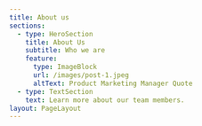 ```yaml
---
title: About us
sections:
  - type: HeroSection
    title: About Us
    subtitle: Who we are
    feature:
      type: ImageBlock
      url: /images/post-1.jpeg
      altText: Product Marketing Manager Quote
  - type: TextSection
    text: Learn more about our team members.
layout: PageLayout
---
```


